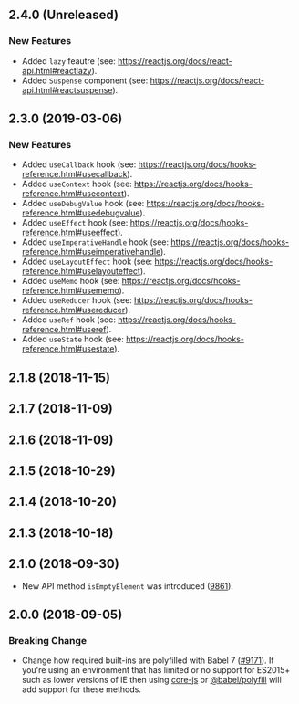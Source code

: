 ## 2.4.0 (Unreleased)

### New Features

- Added `lazy` feautre (see: https://reactjs.org/docs/react-api.html#reactlazy).
- Added `Suspense` component (see: https://reactjs.org/docs/react-api.html#reactsuspense).

## 2.3.0 (2019-03-06)

### New Features

- Added `useCallback` hook (see: https://reactjs.org/docs/hooks-reference.html#usecallback).
- Added `useContext` hook (see: https://reactjs.org/docs/hooks-reference.html#usecontext).
- Added `useDebugValue` hook (see: https://reactjs.org/docs/hooks-reference.html#usedebugvalue).
- Added `useEffect` hook (see: https://reactjs.org/docs/hooks-reference.html#useeffect).
- Added `useImperativeHandle` hook (see: https://reactjs.org/docs/hooks-reference.html#useimperativehandle).
- Added `useLayoutEffect` hook (see: https://reactjs.org/docs/hooks-reference.html#uselayouteffect).
- Added `useMemo` hook (see: https://reactjs.org/docs/hooks-reference.html#usememo).
- Added `useReducer` hook (see: https://reactjs.org/docs/hooks-reference.html#usereducer).
- Added `useRef` hook (see: https://reactjs.org/docs/hooks-reference.html#useref).
- Added `useState` hook (see: https://reactjs.org/docs/hooks-reference.html#usestate).

## 2.1.8 (2018-11-15)

## 2.1.7 (2018-11-09)

## 2.1.6 (2018-11-09)

## 2.1.5 (2018-10-29)

## 2.1.4 (2018-10-20)

## 2.1.3 (2018-10-18)

## 2.1.0 (2018-09-30)

- New API method `isEmptyElement` was introduced ([9861](https://github.com/WordPress/gutenberg/pull/9681/)).

## 2.0.0 (2018-09-05)

### Breaking Change

- Change how required built-ins are polyfilled with Babel 7 ([#9171](https://github.com/WordPress/gutenberg/pull/9171)).  If you're using an environment that has limited or no support for ES2015+ such as lower versions of IE then using [core-js](https://github.com/zloirock/core-js) or [@babel/polyfill](https://babeljs.io/docs/en/next/babel-polyfill) will add support for these methods.

